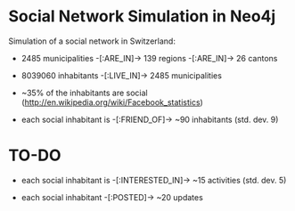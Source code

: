 Social Network Simulation in Neo4j
======

Simulation of a social network in Switzerland:

- 2485 municipalities -[:ARE_IN]-> 139 regions -[:ARE_IN]-> 26 cantons

- 8039060 inhabitants -[:LIVE_IN]-> 2485 municipalities

- ~35% of the inhabitants are social (http://en.wikipedia.org/wiki/Facebook_statistics)

- each social inhabitant is -[:FRIEND_OF]-> ~90 inhabitants (std. dev. 9)

TO-DO
======

- each social inhabitant is -[:INTERESTED_IN]-> ~15 activities (std. dev. 5)

- each social inhabitant -[:POSTED]-> ~20 updates




